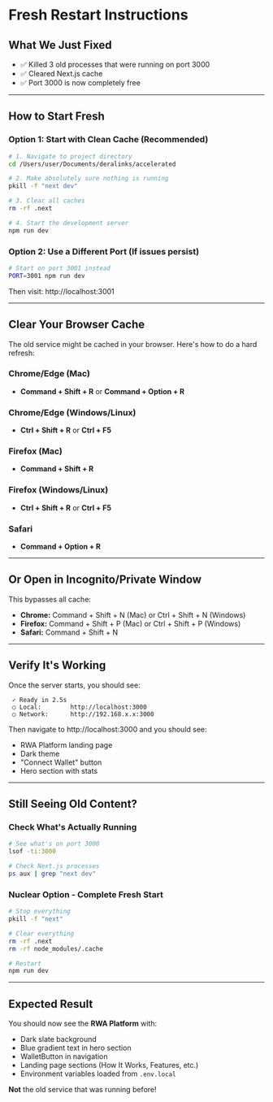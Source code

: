 # Fresh Restart Instructions

## What We Just Fixed
- ✅ Killed 3 old processes that were running on port 3000
- ✅ Cleared Next.js cache
- ✅ Port 3000 is now completely free

---

## How to Start Fresh

### Option 1: Start with Clean Cache (Recommended)

```bash
# 1. Navigate to project directory
cd /Users/user/Documents/deralinks/accelerated

# 2. Make absolutely sure nothing is running
pkill -f "next dev"

# 3. Clear all caches
rm -rf .next

# 4. Start the development server
npm run dev
```

### Option 2: Use a Different Port (If issues persist)

```bash
# Start on port 3001 instead
PORT=3001 npm run dev
```

Then visit: http://localhost:3001

---

## Clear Your Browser Cache

The old service might be cached in your browser. Here's how to do a hard refresh:

### Chrome/Edge (Mac)
- **Command + Shift + R** or **Command + Option + R**

### Chrome/Edge (Windows/Linux)
- **Ctrl + Shift + R** or **Ctrl + F5**

### Firefox (Mac)
- **Command + Shift + R**

### Firefox (Windows/Linux)
- **Ctrl + Shift + R** or **Ctrl + F5**

### Safari
- **Command + Option + R**

---

## Or Open in Incognito/Private Window

This bypasses all cache:
- **Chrome:** Command + Shift + N (Mac) or Ctrl + Shift + N (Windows)
- **Firefox:** Command + Shift + P (Mac) or Ctrl + Shift + P (Windows)
- **Safari:** Command + Shift + N

---

## Verify It's Working

Once the server starts, you should see:

```
 ✓ Ready in 2.5s
 ○ Local:        http://localhost:3000
 ○ Network:      http://192.168.x.x:3000
```

Then navigate to http://localhost:3000 and you should see:
- RWA Platform landing page
- Dark theme
- "Connect Wallet" button
- Hero section with stats

---

## Still Seeing Old Content?

### Check What's Actually Running

```bash
# See what's on port 3000
lsof -ti:3000

# Check Next.js processes
ps aux | grep "next dev"
```

### Nuclear Option - Complete Fresh Start

```bash
# Stop everything
pkill -f "next"

# Clear everything
rm -rf .next
rm -rf node_modules/.cache

# Restart
npm run dev
```

---

## Expected Result

You should now see the **RWA Platform** with:
- Dark slate background
- Blue gradient text in hero section
- WalletButton in navigation
- Landing page sections (How It Works, Features, etc.)
- Environment variables loaded from `.env.local`

**Not** the old service that was running before!

